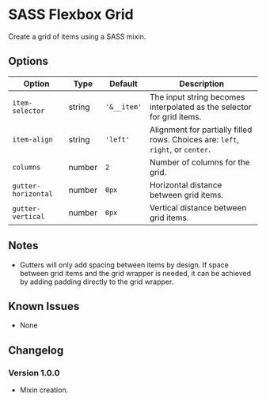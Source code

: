 # SASS Flexbox Grid
Create a grid of items using a SASS mixin.

## Options
Option | Type | Default | Description
------ | ---- | ------- | -----------
`item-selector` | string | `'&__item'` | The input string becomes interpolated as the selector for grid items. 
`item-align` | string | `'left'` | Alignment for partially filled rows. Choices are: `left`, `right`, or `center`.
`columns` | number | `2` | Number of columns for the grid.
`gutter-horizontal` | number | `0px` | Horizontal distance between grid items.
`gutter-vertical` | number | `0px` | Vertical distance between grid items.

## Notes
* Gutters will only add spacing between items by design. If space between grid items and the grid wrapper is needed, it can be achieved by adding padding directly to the grid wrapper.

## Known Issues
* None

## Changelog
### Version 1.0.0
* Mixin creation.